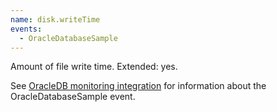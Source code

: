 ```yaml
---
name: disk.writeTime
events:
  - OracleDatabaseSample
---
```


Amount of file write time. Extended: yes.

See [OracleDB monitoring integration](https://docs.newrelic.com/docs/integrations/host-integrations/host-integrations-list/oracledb-monitoring-integration) for information about the OracleDatabaseSample event.
